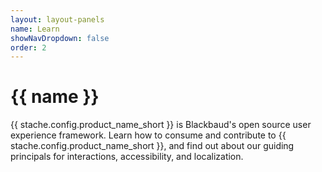```yaml
---
layout: layout-panels
name: Learn
showNavDropdown: false
order: 2
---
```


<h1 class="bb-page-heading">{{ name }}</h1>

<p class="lead">{{ stache.config.product_name_short }} is Blackbaud's open source user experience framework. Learn how to consume and contribute to {{ stache.config.product_name_short }}, and find out about our guiding principals for interactions, accessibility, and localization.</p>
